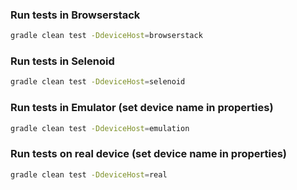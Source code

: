 ### Run tests in Browserstack
```bash
gradle clean test -DdeviceHost=browserstack
```
### Run tests in Selenoid
```bash
gradle clean test -DdeviceHost=selenoid
```
### Run tests in Emulator (set device name in properties)
```bash
gradle clean test -DdeviceHost=emulation
```
### Run tests on real device (set device name in properties)
```bash
gradle clean test -DdeviceHost=real
